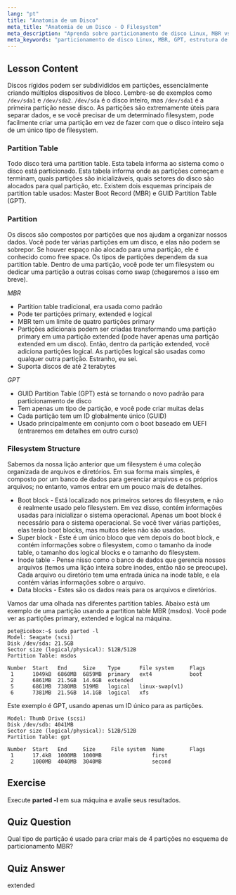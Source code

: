 ```yaml
---
lang: "pt"
title: "Anatomia de um Disco"
meta_title: "Anatomia de um Disco - O Filesystem"
meta_description: "Aprenda sobre particionamento de disco Linux, MBR vs. GPT e estrutura de filesystem. Entenda partições, tabelas e como organizar dados. Comece com este guia para iniciantes!"
meta_keywords: "particionamento de disco Linux, MBR, GPT, estrutura de filesystem, partições Linux, iniciante, tutorial, guia"
---
```


## Lesson Content

Discos rígidos podem ser subdivididos em partições, essencialmente criando múltiplos dispositivos de bloco. Lembre-se de exemplos como `/dev/sda1` e `/dev/sda2`. `/dev/sda` é o disco inteiro, mas `/dev/sda1` é a primeira partição nesse disco. As partições são extremamente úteis para separar dados, e se você precisar de um determinado filesystem, pode facilmente criar uma partição em vez de fazer com que o disco inteiro seja de um único tipo de filesystem.

### Partition Table

Todo disco terá uma partition table. Esta tabela informa ao sistema como o disco está particionado. Esta tabela informa onde as partições começam e terminam, quais partições são inicializáveis, quais setores do disco são alocados para qual partição, etc. Existem dois esquemas principais de partition table usados: Master Boot Record (MBR) e GUID Partition Table (GPT).

### Partition

Os discos são compostos por partições que nos ajudam a organizar nossos dados. Você pode ter várias partições em um disco, e elas não podem se sobrepor. Se houver espaço não alocado para uma partição, ele é conhecido como free space. Os tipos de partições dependem da sua partition table. Dentro de uma partição, você pode ter um filesystem ou dedicar uma partição a outras coisas como swap (chegaremos a isso em breve).

_MBR_

- Partition table tradicional, era usada como padrão
- Pode ter partições primary, extended e logical
- MBR tem um limite de quatro partições primary
- Partições adicionais podem ser criadas transformando uma partição primary em uma partição extended (pode haver apenas uma partição extended em um disco). Então, dentro da partição extended, você adiciona partições logical. As partições logical são usadas como qualquer outra partição. Estranho, eu sei.
- Suporta discos de até 2 terabytes

_GPT_

- GUID Partition Table (GPT) está se tornando o novo padrão para particionamento de disco
- Tem apenas um tipo de partição, e você pode criar muitas delas
- Cada partição tem um ID globalmente único (GUID)
- Usado principalmente em conjunto com o boot baseado em UEFI (entraremos em detalhes em outro curso)

### Filesystem Structure

Sabemos da nossa lição anterior que um filesystem é uma coleção organizada de arquivos e diretórios. Em sua forma mais simples, é composto por um banco de dados para gerenciar arquivos e os próprios arquivos; no entanto, vamos entrar em um pouco mais de detalhes.

- Boot block - Está localizado nos primeiros setores do filesystem, e não é realmente usado pelo filesystem. Em vez disso, contém informações usadas para inicializar o sistema operacional. Apenas um boot block é necessário para o sistema operacional. Se você tiver várias partições, elas terão boot blocks, mas muitos deles não são usados.
- Super block - Este é um único bloco que vem depois do boot block, e contém informações sobre o filesystem, como o tamanho da inode table, o tamanho dos logical blocks e o tamanho do filesystem.
- Inode table - Pense nisso como o banco de dados que gerencia nossos arquivos (temos uma lição inteira sobre inodes, então não se preocupe). Cada arquivo ou diretório tem uma entrada única na inode table, e ela contém várias informações sobre o arquivo.
- Data blocks - Estes são os dados reais para os arquivos e diretórios.

Vamos dar uma olhada nas diferentes partition tables. Abaixo está um exemplo de uma partição usando a partition table MBR (msdos). Você pode ver as partições primary, extended e logical na máquina.

```plaintext
pete@icebox:~$ sudo parted -l
Model: Seagate (scsi)
Disk /dev/sda: 21.5GB
Sector size (logical/physical): 512B/512B
Partition Table: msdos

Number  Start   End     Size    Type      File system     Flags
 1      1049kB  6860MB  6859MB  primary   ext4            boot
 2      6861MB  21.5GB  14.6GB  extended
 5      6861MB  7380MB  519MB   logical   linux-swap(v1)
 6      7381MB  21.5GB  14.1GB  logical   xfs
```

Este exemplo é GPT, usando apenas um ID único para as partições.

```plaintext
Model: Thumb Drive (scsi)
Disk /dev/sdb: 4041MB
Sector size (logical/physical): 512B/512B
Partition Table: gpt

Number  Start   End     Size     File system  Name        Flags
 1      17.4kB  1000MB  1000MB                first
 2      1000MB  4040MB  3040MB                second
```

## Exercise

Execute **parted -l** em sua máquina e avalie seus resultados.

## Quiz Question

Qual tipo de partição é usado para criar mais de 4 partições no esquema de particionamento MBR?

## Quiz Answer

extended
